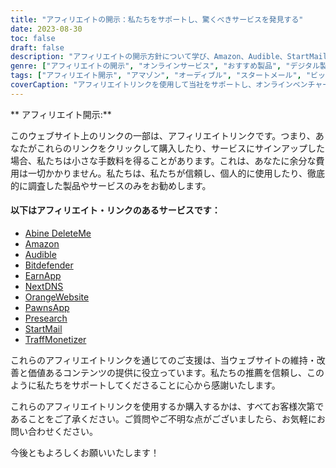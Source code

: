 ```yaml
---
title: "アフィリエイトの開示：私たちをサポートし、驚くべきサービスを発見する"
date: 2023-08-30
toc: false
draft: false
description: "アフィリエイトの開示方針について学び、Amazon、Audible、StartMailなどの一流サービスを探そう。"
genre: ["アフィリエイトの開示", "オンラインサービス", "おすすめ製品", "デジタル製品", "アフィリエイト・マーケティング", "オンライン収益", "ウェブサイトの収益化", "オンラインで稼ぐ", "インターネット・マーケティング", "透明性"]
tags: ["アフィリエイト開示", "アマゾン", "オーディブル", "スタートメール", "ビットディフェンダー", "削除", "ネクストDNS", "ポーンズアプリ", "トラフ・モネタイザー", "アーンアプリ", "事前調査", "オレンジウェブサイト", "ネットで稼ぐ", "推奨製品", "デジタル製品", "オンラインサービス", "マネタイゼーション", "ウェブサイト収益", "関連会社", "オンライン収入", "透明性", "インターネット・マーケティング", "オンラインビジネス", "業績開示", "アフィリエイトリンク", "サポート", "収益ポテンシャル", "財政支援", "業務提携", "信頼のおける提言", "読者のエンパワーメント"]
coverCaption: "アフィリエイトリンクを使用して当社をサポートし、オンラインベンチャー向けの一流のサービスを探求してください。"
---
```


** アフィリエイト開示:**

このウェブサイト上のリンクの一部は、アフィリエイトリンクです。つまり、あなたがこれらのリンクをクリックして購入したり、サービスにサインアップした場合、私たちは小さな手数料を得ることがあります。これは、あなたに余分な費用は一切かかりません。私たちは、私たちが信頼し、個人的に使用したり、徹底的に調査した製品やサービスのみをお勧めします。

#### 以下はアフィリエイト・リンクのあるサービスです：

- [Abine DeleteMe](https://joindeleteme.com/refer?coupon=RFR-40867-7DWHR4)
- [Amazon](https://amzn.to/47bpscS)
- [Audible](https://amzn.to/3O5yM9p)
- [Bitdefender](https://bitdefender.f9tmep.net/k0Wq1n)
- [EarnApp](https://earnapp.com/i/GCL9QzB5)
- [NextDNS](https://nextdns.io/?from=jyfq92sk)
- [OrangeWebsite](https://affiliate.orangewebsite.com/idevaffiliate.php?id=12501_0_1_5)
- [PawnsApp](https://pawns.app/?r=2092802)
- [Presearch](https://presearch.com/signup?rid=4754563)
- [StartMail](https://www.startmail.com/en/partner/?ref=sos&tap_s=3999900-469b6c&tm_undefined=undefined)
- [TraffMonetizer](https://traffmonetizer.com/?aff=242022)

これらのアフィリエイトリンクを通じてのご支援は、当ウェブサイトの維持・改善と価値あるコンテンツの提供に役立っています。私たちの推薦を信頼し、このように私たちをサポートしてくださることに心から感謝いたします。

これらのアフィリエイトリンクを使用するか購入するかは、すべてお客様次第であることをご了承ください。ご質問やご不明な点がございましたら、お気軽にお問い合わせください。

今後ともよろしくお願いいたします！

